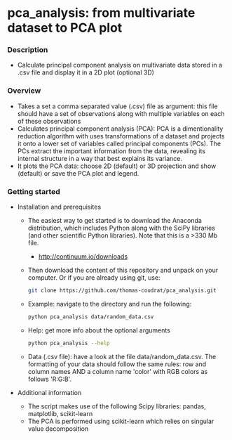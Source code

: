 # pca_analysis: from multivariate dataset to PCA plot

### Description
* Calculate principal component analysis on multivariate data stored in a .csv
    file and display it in a 2D plot (optional 3D)

### Overview
* Takes a set a comma separated value (.csv) file as argument: this file should have a set of observations along with multiple variables on each of these observations
* Calculates principal component analysis (PCA): PCA is a dimentionality reduction algorithm with uses transformations of a dataset and projects it onto a lower set of variables called principal components (PCs). The PCs extract the important information from the data, revealing its internal structure in a way that best explains its variance.
* It plots the PCA data: choose 2D (default) or 3D projection and show (default) or save the PCA plot and legend.

### Getting started
* Installation and prerequisites
    * The easiest way to get started is to download the Anaconda distribution, which includes Python along with the SciPy libraries (and other scientific Python libraries). Note that this is a >330 Mb file.
        * http://continuum.io/downloads
    * Then download the content of this repository and unpack on your computer. Or if you are already using git, use:
        
        ```bash
        git clone https://github.com/thomas-coudrat/pca_analysis.git
        ```

    * Example: navigate to the directory and run the following:
        
        ```bash
        python pca_analysis data/random_data.csv
        ```

    * Help: get more info about the optional arguments
        
        ```bash
        python pca_analysis --help
        ```

    * Data (.csv file): have a look at the file data/random_data.csv. The formatting of your data should follow the same rules: row and column names AND a column name 'color' with RGB colors as follows 'R:G:B'.

* Additional information
    * The script makes use of the following Scipy libraries: pandas, matplotlib, scikit-learn
    * The PCA is performed using scikit-learn which relies on singular value decomposition
